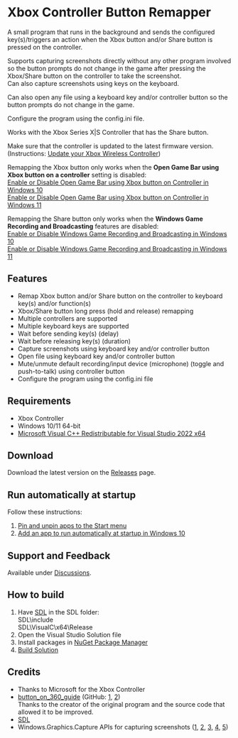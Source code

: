 # Xbox Controller Button Remapper

A small program that runs in the background and sends the configured key(s)/triggers an action when the Xbox button and/or Share button is pressed on the controller.

Supports capturing screenshots directly without any other program involved so the button prompts do not change in the game after pressing the Xbox/Share button on the controller to take the screenshot.\
Can also capture screenshots using keys on the keyboard.

Can also open any file using a keyboard key and/or controller button so the button prompts do not change in the game.

Configure the program using the config.ini file.

Works with the Xbox Series X|S Controller that has the Share button.

Make sure that the controller is updated to the latest firmware version. (Instructions: [Update your Xbox Wireless Controller](https://support.xbox.com/en-US/help/hardware-network/controller/update-xbox-wireless-controller))

Remapping the Xbox button only works when the **Open Game Bar using Xbox button on a controller** setting is disabled:\
[Enable or Disable Open Game Bar using Xbox button on Controller in Windows 10](https://www.tenforums.com/tutorials/138967-enable-disable-open-xbox-game-bar-using-controller-windows-10-a.html)\
[Enable or Disable Open Game Bar using Xbox button on Controller in Windows 11](https://www.elevenforum.com/t/enable-or-disable-open-game-bar-using-xbox-button-on-controller-in-windows-11.4290/)

Remapping the Share button only works when the **Windows Game Recording and Broadcasting** features are disabled:\
[Enable or Disable Windows Game Recording and Broadcasting in Windows 10](https://www.tenforums.com/tutorials/51180-enable-disable-windows-game-recording-broadcasting-windows-10-a.html)\
[Enable or Disable Windows Game Recording and Broadcasting in Windows 11](https://www.elevenforum.com/t/enable-or-disable-game-recording-for-captures-in-windows-11.17611/)

## Features
- Remap Xbox button and/or Share button on the controller to keyboard key(s) and/or function(s)
- Xbox/Share button long press (hold and release) remapping
- Multiple controllers are supported
- Multiple keyboard keys are supported
- Wait before sending key(s) (delay)
- Wait before releasing key(s) (duration)
- Capture screenshots using keyboard key and/or controller button
- Open file using keyboard key and/or controller button
- Mute/unmute default recording/input device (microphone) (toggle and push-to-talk) using controller button
- Configure the program using the config.ini file

## Requirements
- Xbox Controller
- Windows 10/11 64-bit
- [Microsoft Visual C++ Redistributable for Visual Studio 2022 x64](https://visualstudio.microsoft.com/downloads/#microsoft-visual-c-redistributable-for-visual-studio-2022)

## Download
Download the latest version on the [Releases](https://github.com/Adam777Z/xbox-controller-button-remapper/releases/latest) page.

## Run automatically at startup
Follow these instructions:
1. [Pin and unpin apps to the Start menu](https://support.microsoft.com/en-us/windows/pin-and-unpin-apps-to-the-start-menu-10c95188-5f75-bb6c-3fab-cfd678ac8476)
2. [Add an app to run automatically at startup in Windows 10](https://support.microsoft.com/en-us/windows/add-an-app-to-run-automatically-at-startup-in-windows-10-150da165-dcd9-7230-517b-cf3c295d89dd)

## Support and Feedback
Available under [Discussions](https://github.com/Adam777Z/xbox-controller-button-remapper/discussions).

## How to build
1. Have [SDL](https://github.com/libsdl-org/SDL) in the SDL folder:\
SDL\include\
SDL\VisualC\x64\Release
2. Open the Visual Studio Solution file
3. Install packages in [NuGet Package Manager](https://learn.microsoft.com/en-us/nuget/consume-packages/install-use-packages-visual-studio)
4. [Build Solution](https://learn.microsoft.com/en-us/visualstudio/ide/building-and-cleaning-projects-and-solutions-in-visual-studio)

## Credits
- Thanks to Microsoft for the Xbox Controller
- [button_on_360_guide](https://www.reddit.com/r/emulation/comments/1goval/any_way_to_map_the_middle_xbox_360_button/camujj7/) (GitHub: [1](https://github.com/pinumbernumber/Xbox-360-Guide-Button-Remapper), [2](https://github.com/CautemocSg/xbox-360-guide-remapper))\
Thanks to the creator of the original program and the source code that allowed it to be improved.
- [SDL](https://github.com/libsdl-org/SDL)
- Windows.Graphics.Capture APIs for capturing screenshots ([1](https://learn.microsoft.com/en-us/uwp/api/windows.graphics.capture), [2](https://learn.microsoft.com/en-us/windows/uwp/audio-video-camera/screen-capture), [3](https://blogs.windows.com/windowsdeveloper/2019/09/16/new-ways-to-do-screen-capture/), [4](https://github.com/robmikh/Win32CaptureSample), [5](https://github.com/robmikh/ScreenshotSample))